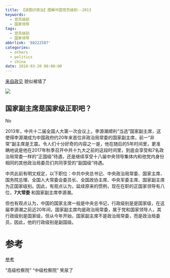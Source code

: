 ```yaml
---
title: 【读图识政治】图解中国官员级别--2013
keywords:
  - 官员级别
  - 国家领导
tags:
  - 官员级别
  - 国家领导
abbrlink: '88222587'
categories:
  - others
  - politics
  - china
date: 2018-03-20 00:00:00
---
```

[来自政见](http://cnpolitics.org/2013/03/chinese-officials/)
貌似被墙了

<img src="/images/raw/Politics - ChineseOfficials2013 - cnpolitics.jpg"></img>



## 国家副主席是国家级正职吧？

No

2013年，中共十二届全国人大第一次会议上，李源潮顺利“当选”国家副主席，这使得李源潮成为中国政府约20年来首位非政治局常委的国家副主席，前一“非常”副主席是王震。令人们十分好奇的内容之一是，他在随后的5年时间里，更准确地说是他在2017年秋季召开中共十九大之前的这段时间里，到底会享受和7名政治局常委一样的“正国级”待遇，还是继续享受十八届中央领导集体内和他党内身份相同的其他政治局委员们共同享受的“副国级”待遇。

中共此前有明文规定，以下职位：中共中央总书记、中央政治局常委、国家主席、国务院总理、全国人大常委会委员长、全国政协主席、中央军委主席、国家副主席为正国家级别。因此，有观点认为，延续原来的惯例，现在在职的正国家领导有八位，**7大常委** 和国家副主席李源潮。

但也有观点认为，中国的国家主席一般是中央总书记，行政级别是是国家级，在这届李源潮之前近20年间，国家副主席均是政治局常委，属于党和国家领导人，其行政级别是国家级，但从今年开始，国家副主席不是政治局常委，而是政治局委员，因此，他的行政级别是副国级。




# 参考
[参考](http://m.creaders.net/china/2015/01/20/1480359.html)

  “高级检察院” “中级检察院” 笑尿了
